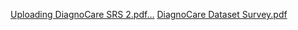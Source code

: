 [Uploading DiagnoCare SRS 2.pdf…]()
[DiagnoCare Dataset Survey.pdf](https://github.com/ishapaghdal301/DiagnoCare/files/14002532/DiagnoCare.Dataset.Survey.pdf)
